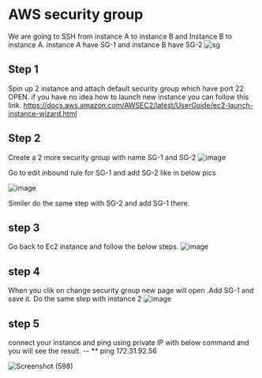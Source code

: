 
# AWS security group
  We are going to SSH from instance A to instance B and Instance B to instance A. instance A have SG-1 and instance B have SG-2
  ![sg](https://user-images.githubusercontent.com/59732833/182826586-b1ebd1bb-6801-4910-9920-9d7977e0ee7f.png)


## Step 1 
  Spin up 2 instance and attach default security group which have port 22 OPEN. if you have no idea how to launch new instance you can follow this link.
  https://docs.aws.amazon.com/AWSEC2/latest/UserGuide/ec2-launch-instance-wizard.html
  
    
## Step 2 
   Create a 2 more security group with name SG-1 and SG-2
   ![image](https://user-images.githubusercontent.com/59732833/182826931-67987f27-6337-4694-9f63-01ba79307e59.png)

   Go to edit inbound rule for SG-1 and add SG-2 like in below pics

![image](https://user-images.githubusercontent.com/59732833/182826973-e0d14a6e-7013-48b1-b2f2-83b0e6068d19.png)

   Similer do the same step with SG-2 and add SG-1 there.
   
   
 ## step 3
  Go back to Ec2 instance and follow the below steps.
 ![image](https://user-images.githubusercontent.com/59732833/182827120-03d311d0-ae59-45f9-bb32-983de2dc34b2.png)
 
 ## step 4
  When you clik on change security group new page will open .Add SG-1 and save it. Do the 
  same step with instance 2
  ![image](https://user-images.githubusercontent.com/59732833/182827238-4997be1a-bfae-4e30-8008-e7f158eebf32.png)


## step 5
  connect your instance and ping using private IP with below command and you will see the result.
  -- ** ping 172.31.92.56
  
  ![Screenshot (598)](https://user-images.githubusercontent.com/59732833/182827560-e09d0bf8-2ef3-4405-95e9-0e3010f6ef6b.png)

  
   
